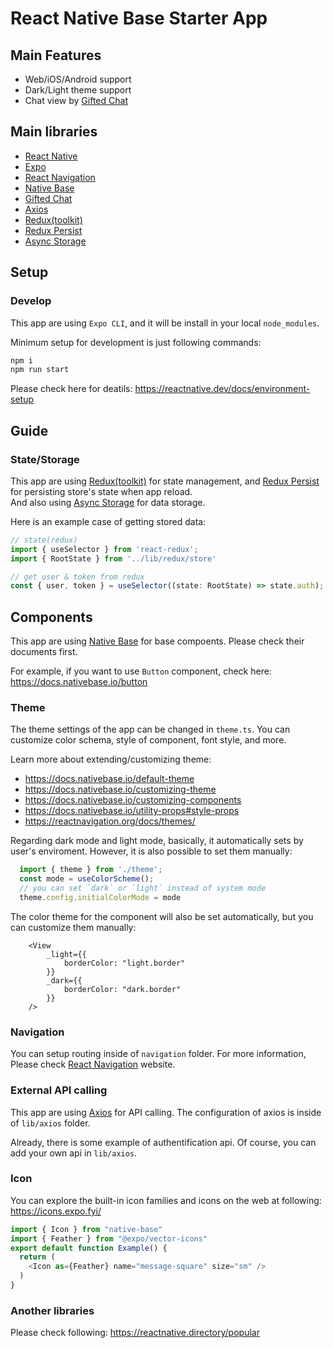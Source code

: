 # React Native Base Starter App

## Main Features

 - Web/iOS/Android support
 - Dark/Light theme support
 - Chat view by [Gifted Chat](https://github.com/FaridSafi/react-native-gifted-chat)

## Main libraries

 - [React Native](https://reactnative.dev/)
 - [Expo](https://expo.dev/)
 - [React Navigation](https://reactnavigation.org/)
 - [Native Base](https://nativebase.io/)
 - [Gifted Chat](https://github.com/FaridSafi/react-native-gifted-chat)
 - [Axios](https://axios-http.com/)
 - [Redux(toolkit)](https://redux-toolkit.js.org/)
 - [Redux Persist](https://github.com/rt2zz/redux-persist)
 - [Async Storage](https://react-native-async-storage.github.io/async-storage/)


## Setup

### Develop

This app are using `Expo CLI`, and it will be install in your local `node_modules`.

Minimum setup for development is just following commands:

```bash
npm i
npm run start
```

Please check here for deatils:
https://reactnative.dev/docs/environment-setup

## Guide

### State/Storage

This app are using [Redux(toolkit)](https://redux-toolkit.js.org/) for state management, and [Redux Persist](https://github.com/rt2zz/redux-persist) for persisting store's state when app reload.  
And also using [Async Storage](https://react-native-async-storage.github.io/async-storage/) for data storage.


Here is an example case of getting stored data:
```ts
// state(redux)
import { useSelector } from 'react-redux';
import { RootState } from '../lib/redux/store'

// get user & token from redux
const { user, token } = useSelector((state: RootState) => state.auth);
```

## Components

This app are using [Native Base](https://docs.nativebase.io) for base compoents.
Please check their documents first.

For example, if you want to use `Button` component, check here:
https://docs.nativebase.io/button


### Theme

The theme settings of the app can be changed in `theme.ts`.
You can customize color schema, style of component, font style, and more.

Learn more about extending/customizing theme:
 - https://docs.nativebase.io/default-theme
 - https://docs.nativebase.io/customizing-theme
 - https://docs.nativebase.io/customizing-components
 - https://docs.nativebase.io/utility-props#style-props
 - https://reactnavigation.org/docs/themes/

Regarding dark mode and light mode, basically, it automatically sets by user's enviroment.
However, it is also possible to set them manually:

```ts
  import { theme } from './theme';
  const mode = useColorScheme();
  // you can set `dark` or `light` instead of system mode
  theme.config.initialColorMode = mode
```

The color theme for the component will also be set automatically, but you can customize them manually:

```tsx
    <View
        _light={{
            borderColor: "light.border"
        }}
        _dark={{
            borderColor: "dark.border"
        }}
    />
```


### Navigation

You can setup routing inside of `navigation` folder.
For more information, Please check [React Navigation](https://reactnavigation.org/) website.


### External API calling

This app are using [Axios](https://axios-http.com/) for API calling.
The configuration of axios is inside of `lib/axios` folder.

Already, there is some example of authentification api.
Of course, you can add your own api in `lib/axios`.

### Icon

You can explore the built-in icon families and icons on the web at following:
https://icons.expo.fyi/

```ts
import { Icon } from "native-base"
import { Feather } from "@expo/vector-icons"
export default function Example() {
  return (
    <Icon as={Feather} name="message-square" size="sm" />
  )
}
```

### Another libraries

Please check following:
https://reactnative.directory/popular


